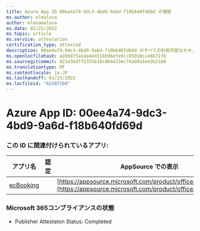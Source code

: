 ```yaml
---
title: Azure App ID 00ee4a74-9dc3-4bd9-9a6d-f18b640fd69d の情報
ms.author: elmalova
author: elenamalova
ms.date: 01/25/2022
ms.topic: article
ms.service: attestation
certification_type: attested
description: 00ee4a74-9dc3-4bd9-9a6d-f18b640fd69d のすべての利用可能なセキュリティおよびコンプライアンス情報。
ms.openlocfilehash: aa5b975a1de4ed31bb96efe9cc85018cce8671fb
ms.sourcegitcommit: d21e36dff2355b19cdb4433ec74ab9a1ee3b2180
ms.translationtype: MT
ms.contentlocale: ja-JP
ms.lasthandoff: 01/25/2022
ms.locfileid: "62207166"
---
```

# <a name="azure-app-id-00ee4a74-9dc3-4bd9-9a6d-f18b640fd69d"></a>Azure App ID: 00ee4a74-9dc3-4bd9-9a6d-f18b640fd69d


### <a name="apps-associated-with-this-id"></a>この ID に関連付けられているアプリ:
| **アプリ名** | **認定** | **AppSource での表示** |
|--------------|---------------|-----------------------|
| [ecBooking](https://docs.microsoft.com/microsoft-365-app-certification/forward/WA200002096) |  | [https://appsource.microsoft.com/product/office/WA200002096](https://appsource.microsoft.com/product/office/WA200002096) |

### <a name="microsoft-365-app-compliance-status"></a>Microsoft 365コンプライアンスの状態
- Publisher Attestaton Status: Completed
